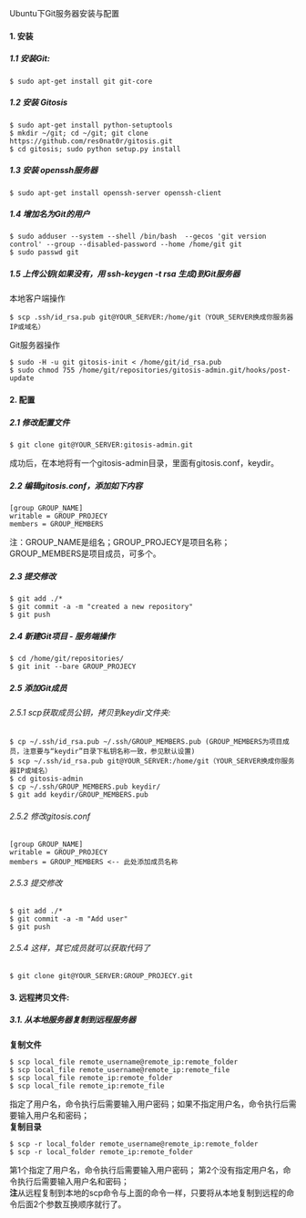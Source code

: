 Ubuntu下Git服务器安装与配置

#### 1. 安装
##### 1.1 安装Git:
```
$ sudo apt-get install git git-core
```
##### 1.2 安装 Gitosis
```
$ sudo apt-get install python-setuptools
$ mkdir ~/git; cd ~/git; git clone https://github.com/res0nat0r/gitosis.git
$ cd gitosis; sudo python setup.py install
```
##### 1.3 安装 openssh服务器
```
$ sudo apt-get install openssh-server openssh-client
```
##### 1.4 增加名为Git的用户
```
$ sudo adduser --system --shell /bin/bash  --gecos 'git version control' --group --disabled-password --home /home/git git
$ sudo passwd git
```
##### 1.5 上传公钥(如果没有，用 ssh-keygen -t rsa 生成)到Git服务器
本地客户端操作
```
$ scp .ssh/id_rsa.pub git@YOUR_SERVER:/home/git（YOUR_SERVER换成你服务器IP或域名）
```
Git服务器操作
```
$ sudo -H -u git gitosis-init < /home/git/id_rsa.pub
$ sudo chmod 755 /home/git/repositories/gitosis-admin.git/hooks/post-update
```
#### 2. 配置
##### 2.1 修改配置文件
```
$ git clone git@YOUR_SERVER:gitosis-admin.git
```
成功后，在本地将有一个gitosis-admin目录，里面有gitosis.conf，keydir。  
##### 2.2 编辑gitosis.conf，添加如下内容
```
[group GROUP_NAME] 
writable = GROUP_PROJECY 
members = GROUP_MEMBERS
```
注：GROUP_NAME是组名；GROUP_PROJECY是项目名称；GROUP_MEMBERS是项目成员，可多个。
##### 2.3 提交修改
```
$ git add ./*
$ git commit -a -m "created a new repository" 
$ git push
```
##### 2.4 新建Git项目 - 服务端操作
```
$ cd /home/git/repositories/
$ git init --bare GROUP_PROJECY
```
##### 2.5 添加Git成员
###### 2.5.1 scp获取成员公钥，拷贝到keydir文件夹: 
```
$ cp ~/.ssh/id_rsa.pub ~/.ssh/GROUP_MEMBERS.pub (GROUP_MEMBERS为项目成员，注意要与“keydir”目录下私钥名称一致，参见默认设置)
$ scp ~/.ssh/id_rsa.pub git@YOUR_SERVER:/home/git（YOUR_SERVER换成你服务器IP或域名）
$ cd gitosis-admin 
$ cp ~/.ssh/GROUP_MEMBERS.pub keydir/ 
$ git add keydir/GROUP_MEMBERS.pub
```
###### 2.5.2 修改gitosis.conf
```
[group GROUP_NAME] 
writable = GROUP_PROJECY 
members = GROUP_MEMBERS <-- 此处添加成员名称
```
###### 2.5.3 提交修改
```
$ git add ./*
$ git commit -a -m "Add user" 
$ git push
```
###### 2.5.4 这样，其它成员就可以获取代码了
```
$ git clone git@YOUR_SERVER:GROUP_PROJECY.git
```
#### 3. 远程拷贝文件:
##### 3.1. 从本地服务器复制到远程服务器
**复制文件**
```
$ scp local_file remote_username@remote_ip:remote_folder
$ scp local_file remote_username@remote_ip:remote_file
$ scp local_file remote_ip:remote_folder
$ scp local_file remote_ip:remote_file
```
指定了用户名，命令执行后需要输入用户密码；如果不指定用户名，命令执行后需要输入用户名和密码；  
**复制目录**
```
$ scp -r local_folder remote_username@remote_ip:remote_folder
$ scp -r local_folder remote_ip:remote_folder
```
第1个指定了用户名，命令执行后需要输入用户密码； 第2个没有指定用户名，命令执行后需要输入用户名和密码；  
**注**从远程复制到本地的scp命令与上面的命令一样，只要将从本地复制到远程的命令后面2个参数互换顺序就行了。  
